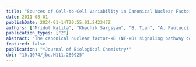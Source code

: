 ```yaml
---
title: "Sources of Cell-to-Cell Variability in Canonical Nuclear Factor-κB (NF-κB) Signaling Pathway Inferred from Single Cell Dynamic Images"
date: 2011-08-01
publishDate: 2024-01-14T20:55:01.242347Z
authors: ["Mridul Kalita", "Khachik Sargsyan", "B. Tian", "A. Paulucci-Holthauzen", "Habib N. Najm", "Bert Debusschere", "Allan Brasier"]
publication_types: ["2"]
abstract: "The canonical nuclear factor-κB (NF-κB) signaling pathway controls a gene network important in the cellular inflammatory response. Upon activation, NF-κB/RelA is released from cytoplasmic inhibitors, from where it translocates into the nucleus, subsequently activating negative feedback loops producing either monophasic or damped oscillatory nucleo-cytoplasmic dynamics. Although the population behavior of the NF-κB pathway has been extensively modeled, the sources of cell-to-cell variability are not well understood. We describe an integrated experimental-computational analysis of NF-κB/RelA translocation in a validated cell model exhibiting monophasic dynamics. Quantitative measures of cellular geometry and total cytoplasmic concentration and translocated RelA amounts were used as priors in Bayesian inference to estimate biophysically realistic parameter values based on dynamic live cell imaging studies of enhanced GFP-tagged RelA in stable transfectants. Bayesian inference was performed on multiple cells simultaneously, assuming identical reaction rate parameters, whereas cellular geometry and initial and total NF-κB concentration-related parameters were cell-specific. A subpopulation of cells exhibiting distinct kinetic profiles was identified that corresponded to differences in the IκBα translation rate. We conclude that cellular geometry, initial and total NF-κB concentration, IκBα translation, and IκBα degradation rates account for distinct cell-to-cell differences in canonical NF-κB translocation dynamics."
featured: false
publication: "*Journal of Biological Chemistry*"
doi: "10.1074/jbc.M111.280925"
---
```


